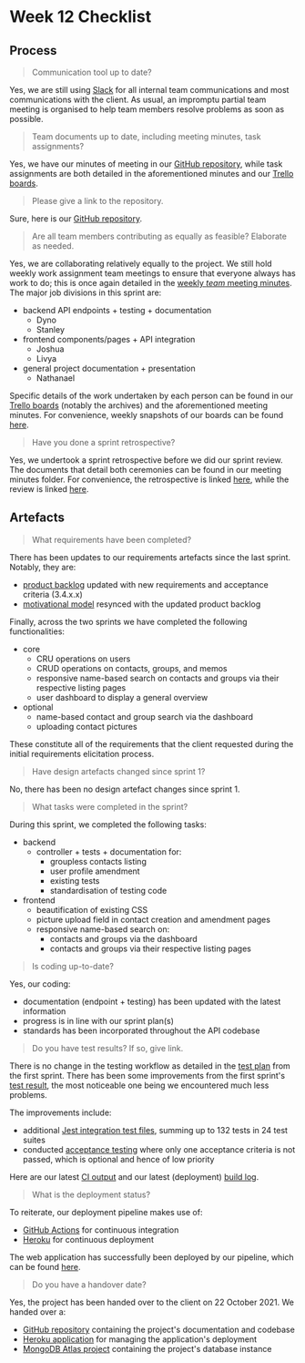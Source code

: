 # Week 12 Checklist

## Process

> Communication tool up to date?

Yes, we are still using [Slack](https://doc-mcstuffins.slack.com/) for all internal team communications and most communications with the client. As usual, an impromptu partial team meeting is organised to help team members resolve problems as soon as possible.

> Team documents up to date, including meeting minutes, task assignments?

Yes, we have our minutes of meeting in our [GitHub repository](https://github.com/yiyangshen/COMP30022-DocMcStuffins/tree/main/docs/minutes), while task assignments are both detailed in the aforementioned minutes and our [Trello boards](https://trello.com/nputro/boards).

> Please give a link to the repository.

Sure, here is our [GitHub repository](https://github.com/yiyangshen/COMP30022-DocMcStuffins).

> Are all team members contributing as equally as feasible? Elaborate as needed.

Yes, we are collaborating relatively equally to the project. We still hold weekly work assignment team meetings to ensure that everyone always has work to do; this is once again detailed in the [weekly *team* meeting minutes](https://github.com/yiyangshen/COMP30022-DocMcStuffins/tree/main/docs/minutes). The major job divisions in this sprint are:

- backend API endpoints + testing + documentation
  - Dyno
  - Stanley
- frontend components/pages + API integration
  - Joshua
  - Livya
- general project documentation + presentation
  - Nathanael

Specific details of the work undertaken by each person can be found in our [Trello boards](https://trello.com/nputro/boards) (notably the archives) and the aforementioned meeting minutes. For convenience, weekly snapshots of our boards can be found [here](https://github.com/yiyangshen/COMP30022-DocMcStuffins/tree/main/docs/trello).

> Have you done a sprint retrospective?

Yes, we undertook a sprint retrospective before we did our sprint review. The documents that detail both ceremonies can be found in our meeting minutes folder. For convenience, the retrospective is linked [here](https://github.com/yiyangshen/COMP30022-DocMcStuffins/blob/main/docs/minutes/week12_team-sprint_retrospective.md), while the review is linked [here](https://github.com/yiyangshen/COMP30022-DocMcStuffins/blob/main/docs/minutes/week12_client-sprint_review.md).

## Artefacts

> What requirements have been completed?

There has been updates to our requirements artefacts since the last sprint. Notably, they are:
- [product backlog](https://github.com/yiyangshen/COMP30022-DocMcStuffins/blob/main/docs/week6/product_backlog.md) updated with new requirements and acceptance criteria (3.4.x.x)
- [motivational model](https://github.com/yiyangshen/COMP30022-DocMcStuffins/blob/main/docs/week6/diagrams/motivational_model.png) resynced with the updated product backlog

Finally, across the two sprints we have completed the following functionalities:
- core
  - CRU operations on users
  - CRUD operations on contacts, groups, and memos
  - responsive name-based search on contacts and groups via their respective listing pages
  - user dashboard to display a general overview
- optional
  - name-based contact and group search via the dashboard
  - uploading contact pictures

These constitute all of the requirements that the client requested during the initial requirements elicitation process.

> Have design artefacts changed since sprint 1?

No, there has been no design artefact changes since sprint 1.

> What tasks were completed in the sprint?

During this sprint, we completed the following tasks:
- backend
  - controller + tests + documentation for:
    - groupless contacts listing
    - user profile amendment
    - existing tests
    - standardisation of testing code
- frontend
  - beautification of existing CSS
  - picture upload field in contact creation and amendment pages
  - responsive name-based search on:
    - contacts and groups via the dashboard
    - contacts and groups via their respective listing pages

> Is coding up-to-date?

Yes, our coding:
  - documentation (endpoint + testing) has been updated with the latest information
  - progress is in line with our sprint plan(s)
  - standards has been incorporated throughout the API codebase

> Do you have test results? If so, give link.

There is no change in the testing workflow as detailed in the [test plan](https://github.com/yiyangshen/COMP30022-DocMcStuffins/blob/main/docs/week9/test_plan.md) from the first sprint. There has been some improvements from the first sprint's [test result](https://github.com/yiyangshen/COMP30022-DocMcStuffins/blob/main/docs/week9/test_report.pdf), the most noticeable one being we encountered much less problems.

The improvements include:
- additional [Jest integration test files](https://github.com/yiyangshen/COMP30022-DocMcStuffins/blob/main/docs/week9/api/tests/index.md), summing up to 132 tests in 24 test suites
- conducted [acceptance testing](https://github.com/yiyangshen/COMP30022-DocMcStuffins/blob/main/docs/week12/acceptance-testing.md) where only one acceptance criteria is not passed, which is optional and hence of low priority

Here are our latest [CI output](https://github.com/yiyangshen/COMP30022-DocMcStuffins/blob/main/docs/week12/ci-output.txt) and our latest (deployment) [build log](https://github.com/yiyangshen/COMP30022-DocMcStuffins/blob/main/docs/week12/build-log.txt).

> What is the deployment status?

To reiterate, our deployment pipeline makes use of:

- [GitHub Actions](https://github.com/yiyangshen/COMP30022-DocMcStuffins/actions) for continuous integration
- [Heroku](https://dashboard.heroku.com/apps/doc-mcstuffins/deploy/github) for continuous deployment

The web application has successfully been deployed by our pipeline, which can be found [here](https://doc-mcstuffins.herokuapp.com/).

> Do you have a handover date?

Yes, the project has been handed over to the client on 22 October 2021. We handed over a:

- [GitHub repository](https://github.com/yiyangshen/COMP30022-DocMcStuffins) containing the project's documentation and codebase
- [Heroku application](https://dashboard.heroku.com/apps/doc-mcstuffins) for managing the application's deployment
- [MongoDB Atlas project](https://cloud.mongodb.com/v2/612340a98f783a3d1564edf4) containing the project's database instance
